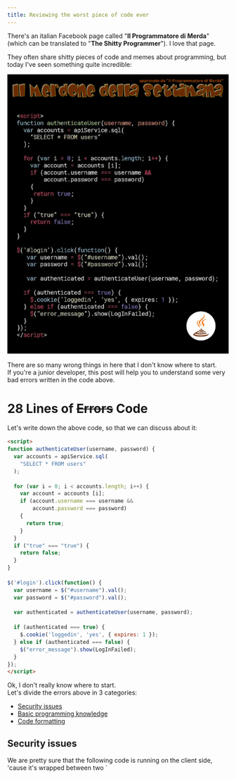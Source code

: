 ```yaml
---
title: Reviewing the worst piece of code ever
---
```


There's an italian Facebook page called "**Il Programmatore di Merda**" (which can be translated to "**The Shitty Programmer**"). I love that page.

They often share shitty pieces of code and memes about programming, but today I've seen something quite incredible:

![Il merdone della settimana (_weekly very big shit_)](/images/2020-07-31/shittycode.jpg)

There are so many wrong things in here that I don't know where to start. \
If you're a junior developer, this post will help you to understand some very bad errors written in the code above.

# 28 Lines of ~~Errors~~ Code
Let's write down the above code, so that we can discuss about it:

```html
<script>
function authenticateUser(username, password) {
  var accounts = apiService.sql(
    "SELECT * FROM users"
  );

  for (var i = 0; i < accounts.length; i++) {
    var account = accounts [i];
    if (account.username === username &&
        account.password === password)
    {
      return true;
    }
  }
  if ("true" === "true") {
    return false;
  }
}

$('#login').click(function() {
  var username = $("#username").val();
  var password = $("#password").val();

  var authenticated = authenticateUser(username, password);

  if (authenticated === true) {
    $.cookie('loggedin', 'yes', { expires: 1 });
  } else if (authenticated === false) {
    $("error_message").show(LogInFailed);
  }
});
</script>
```

Ok, I don't really know where to start. \
Let's divide the errors above in 3 categories:

- [Security issues](#security-issues)
- [Basic programming knowledge](#basic-programming-knowledge)
- [Code formatting](#code-formatting)

<h2 id="security-issues">Security issues</h2>
We are pretty sure that the following code is running on the client side, 'cause it's wrapped between two `<script>` tags (also, is using jQuery). \
Don't get me wrong, it would have been terrible even on the server side, but running that code on the client exposes your database to... everyone.

Let's take a look at the `authenticateUser` function:

```javascript
function authenticateUser(username, password) {
  var accounts = apiService.sql(
    "SELECT * FROM users"
  );

  for (var i = 0; i < accounts.length; i++) {
    var account = accounts [i];
    if (account.username === username &&
        account.password === password)
    {
      return true;
    }
  }
  if ("true" === "true") {
    return false;
  }
}
```

We have a function somewhere called `apiServices` which exposes a `.sql` method, where you can run SQL queries against the database. \
That means that if you open the console on the web page that is hosting the above code, you'll be able to spawn every kind of query. \

You could do something like that:

```javascript
apiService.sql("show tables;");
```

and it will return the complete list of their database tables by using their own APIs.\
But hey, ok, let's pretend that this is not a real problem. But take a look at that:

```javascript
if (account.username === username &&
    account.password === password)
```

so you're telling me that you're saving all the passwords without hashing them? \
Great move! Now I can attach a debugger to the Chrome console and see every user's password. \
I'm also pretty sure that an high percentage of users uses the same username/password tuple for social networks, email services, bank accounts and so on.

<div style="width:100%;height:0;padding-bottom:56%;position:relative;"><iframe src="https://giphy.com/embed/RyXVu4ZW454IM" width="100%" height="100%" style="position:absolute" frameBorder="0" class="giphy-embed" allowFullScreen></iframe></div>

There's also a problem on how they're trying to setup the `loggedin` cookie:

```js
$.cookie('loggedin', 'yes', { expires: 1 });
```

So they're basically using jQuery for setting a cookie which tells to the web application if a user is authenticated or not. \

Well, **NEVER SET THIS KIND OF COOKIES USING JAVASCRIPT**.

If you need to store that kind of information, cookies are the most common choice, and that's ok! But setting them using JavaScript means that you cannot set the `httpOnly` attribute, so every single malevolent script will gain access to your cookies.

Yes, I know, they're just storing a key value like `'loggedin': 'yes'`, so that's not the case, but that's a very bad practice.

Also, opening my Chrome console I could always type `$.cookie('loggedin', 'yes', { expires: 1000000000000 });` and I will stay loggedin forever without even have an account.

<h2 id="basic-programming-knowledge">Basic programming knowledge</h2>
There are so many things to say and so little time. \
Obviously the `authenticateUser` function is pure garbage, and it shows some lacks of basic programming knowledge.\ 

```javascript
function authenticateUser(username, password) {
  var accounts = apiService.sql(
    "SELECT * FROM users"
  );

  for (var i = 0; i < accounts.length; i++) {
    var account = accounts [i];
    if (account.username === username &&
        account.password === password)
    {
      return true;
    }
  }
  if ("true" === "true") {
    return false;
  }
}
```

Instead of selecting every single user inside of the database, why doesn't he/she select just the user with a given username and a given password? \
What if he/she had millions of users in that database? \

I've said before and I'll say it again, **why they're not hashing passwords inside of their database?**

Let's move on to the returning value of `authenticateUser`. \
For what I see, it takes two arguments of type `string` and returns a single `boolean` value. \

So, the following piece of code, even being awful, makes a bit of sense:

```js
for (var i = 0; i < accounts.length; i++) {
  var account = accounts [i];
  if (account.username === username &&
      account.password === password)
  {
    return true;
  }
}
```

"does an user with _**X**_ username and _**Y**_ password exists? Yes, so I'll return `true`". \
But this:

```javascript
if ("true" === "true") {
  return false;
}
```

This doesn't make sense at all. \
Why doesn't this function return `false` without this always-true conditional?

Now let's analyze the following code:

```javascript
$('#login').click(function() {
  var username = $("#username").val();
  var password = $("#password").val();

  var authenticated = authenticateUser(username, password);

  if (authenticated === true) {
    $.cookie('loggedin', 'yes', { expires: 1 });
  } else if (authenticated === false) {
    $("error_message").show(LogInFailed);
  }
});
```

The part where it's taking the values using jQuery is ok. \
The problem is how it's handling the `loggedin` cookie. \

We've previously talked about the fact that I could just open my Chrome console and type `$.cookie('loggedin', 'yes', { expires: 1 });` in order to stay authenticated for one day without even the need for an account. \

So, how the heck does this web page know who I am? \
Maybe it's just showing some private content under username/password authentication, so it's not showing any personal data. No one will ever know.

<h2 id="code-formatting"> Code Formatting </h2>
Probably the less critical part of the whole code, but we can clearly see that this developer have copied/pasted some code taken from some website.

Here we can see the use of the double quotes for writing strings:

```javascript
var username = $("#username").val();
var password = $("#password").val();
```

Here we can see single quotes:

```javascript
$.cookie('loggedin', 'yes', { expires: 1 });
```

This may not look important, but it's actually telling us that the developer has probably copied some code from StackOverflow without even rewriting it following a common style guide for the whole codebase. \
Of course this is a minor issue, but it show that the developer doesn't really care about understanding how the code is working, it just want it to work in some way.

Don't get me wrong, I do search things on Google daily, but it is more important to understand (for instance) how to set a cookie, than copy and paste something just to make it work. \
What if for some reason the whole process breaks? How do you know which part of your script is not working?

## Conclusion

I'm absolutely sure that the code above is fake. \
That's the first time that I see a synchronous SQL query:

```javascript
var accounts = apiService.sql(
  "SELECT * FROM users"
);
```

Normally, I'd expect something like that:

```javascript
var accounts = apiService.sql("SELECT * FROM users", (err, res) => {
  console.log(err); // some error
  console.log(res); // query result
});
```

or like that:

```javascript
var accounts = await apiService.sql(
  "SELECT * FROM users"
);
```

Even if `apiService.sql` returns a value synchronously (which I doubt), internally it have to open a connection to a database, make a query and send back the response, which (as you may have guessed) can't be synchronous. \

But even if the code above was not a fake, I'm sure that it has been written by a junior dev. \
During my first weeks as a developer, I'm pretty sure I wrote such bad code for my old company (sorry :D). \

**It's not a junior developer fault**. \
Let's pretend that the above code is real. The junior developer here is making its best for making it work.\
He/she have yet to learn how to properly handle SQL queries, cookies and other stuff, and that's totally fine!\

Senior developers should provide some form of mentorship in order to make sure that junior devs can understand their errors, and such bad code won't go in production.\

I know for sure that there are certain companies that doesn't really care about the code that they're shipping.\
Does it solve a problem? Deploy it.\
Is it written by a junior, without even an approval from a senior dev? Deploy it.\

Shit happens.